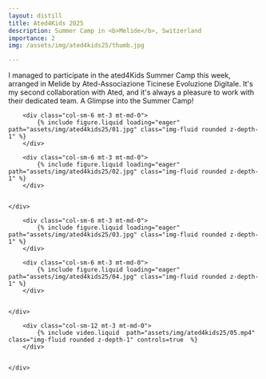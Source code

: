 ```yaml
---
layout: distill
title: Ated4Kids 2025
description: Summer Camp in <b>Melide</b>, Switzerland
importance: 2
img: /assets/img/ated4kids25/thumb.jpg

---
```

I managed to participate in the ated4Kids Summer Camp this week, arranged in Melide by Ated-Associazione Ticinese Evoluzione Digitale. It's my second collaboration with Ated, and it's always a pleasure to work with their dedicated team.
A Glimpse into the Summer Camp!

<div class="row justify-content-sm-center">
    <div class="row justify-content-sm-center">

        <div class="col-sm-6 mt-3 mt-md-0">
            {% include figure.liquid loading="eager" path="assets/img/ated4kids25/01.jpg" class="img-fluid rounded z-depth-1" %}
        </div>

        <div class="col-sm-6 mt-3 mt-md-0">
            {% include figure.liquid loading="eager" path="assets/img/ated4kids25/02.jpg" class="img-fluid rounded z-depth-1" %}
        </div>
    

    </div>
</div>
<div class="row justify-content-sm-center">
    <div class="row justify-content-sm-center">

        <div class="col-sm-6 mt-3 mt-md-0">
            {% include figure.liquid loading="eager" path="assets/img/ated4kids25/03.jpg" class="img-fluid rounded z-depth-1" %}
        </div>

        <div class="col-sm-6 mt-3 mt-md-0">
            {% include figure.liquid loading="eager" path="assets/img/ated4kids25/04.jpg" class="img-fluid rounded z-depth-1" %}
        </div>
    

    </div>
</div>

<div class="row justify-content-sm-center">
    <div class="row justify-content-sm-center">

        <div class="col-sm-12 mt-3 mt-md-0">
            {% include video.liquid  path="assets/img/ated4kids25/05.mp4" class="img-fluid rounded z-depth-1" controls=true  %}
        </div>
    

    </div>
</div>
